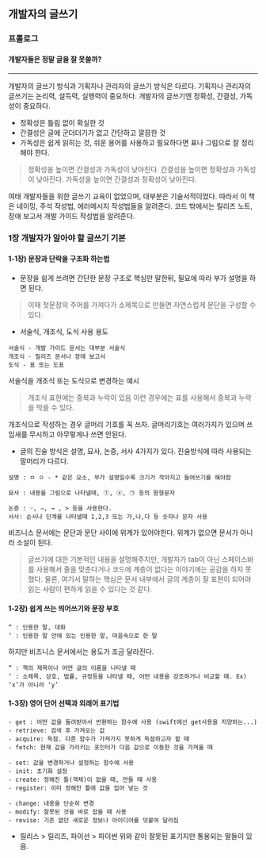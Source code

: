 ## 개발자의 글쓰기 

### 프롤로그

#### 개발자들은 정말 글을 잘 못쓸까?
---
 개발자의 글쓰기 방식과 기획자나 관리자의 글쓰기 방식은 다르다.
 기획자나 관리자의 글쓰기는 논리력, 설득력, 실행력이 중요하다.
 개발자의 글쓰기엔 정확성, 간결성, 가독성이 중요하다.

- 정확성은 틀림 없이 확실한 것
- 간결성은 글에 군더더기가 없고 간단하고 깔끔한 것
- 가독성은 쉽게 읽히는 것, 쉬운 용어를 사용하고 필요하다면 표나 그림으로 잘 정리해야 한다.

> 정확성을 높이면 간결성과 가독성이 낮아진다.
간결성을 높이면 정확성과 가독성이 낮아진다.
가독성을 높이면 간결성과 정확성이 낮아진다.

여태 개발자들을 위한 글쓰기 교육이 없었으며, 대부분은 기술서적이었다. 따라서 이 책은 네이밍, 주석 작성법, 에러메시지 작성법들을 알려준다. 코드 밖에서는 릴리즈 노트, 장애 보고서 개발 가이드 작성법을 알려준다.
### 1장 개발자가 알아야 할 글쓰기 기본 

#### 1-1장) 문장과 단락을 구조화 하는법

- 문장을 쉽게 쓰려면 간단한 문장 구조로 핵심만 말한뒤, 필요에 따라 부가 설명을 하면 된다.

> 이때 첫문장의 주어를 가져다가 소제목으로 만들면 자연스럽게 문단을 구성할 수 있다.

- 서술식, 개조식, 도식 사용 용도
```
서술식 - 개발 가이드 문서는 대부분 서술식
개조식 - 릴리즈 문서나 장애 보고서
도식 - 표 또는 도표
```

서술식을 개조식 또는 도식으로 변경하는 예시

> 개조식 표현에는 중복과 누락이 있음
이런 경우에는 표를 사용해서 중복과 누락을 막을 수 있다.

개조식으로 작성하는 경우 글머리 기호를 꼭 쓰자.
글머리기호는 여러가지가 있으며 쓰임새를 무시하고 아무렇게나 쓰면 안된다.

- 글의 진술 방식은 설명, 묘사, 논증, 서사 4가지가 있다. 진술방식에 따라 사용되는 말머리가 다르다.
```
설명 : ㅁ ㅇ - * 같은 요소, 부가 설명일수록 크기가 작아지고 들여쓰기를 해야함

묘사 : 내용을 그림으로 나타낼때, ①, ⓐ, ㉠ 등의 원형문자

논증 : ☞, ⇒, → , > 등을 사용한다.
서사: 순서나 단계를 나타낼때 1,2,3 또는 가,나,다 등 숫자나 문자 사용
```

비즈니스 문서에는 문단과 문단 사이에 위계가 있어야한다. 위계가 없으면 문서가 아니라 소설이 된다.

> 글쓰기에 대한 기본적인 내용을 설명해주지만, 개발자가 tab이 아닌 스페이스바를 사용해서 줄을 맞춘다거나 코드에 계층이 없다는 이야기에는 공감을 하지 못했다.
물론, 여기서 말하는 핵심은 문서 내부에서 글의 계층이 잘 표현이 되어야 읽는 사람이 편하게 읽을 수 있다는 것 같다.



#### 1-2장) 쉽게 쓰는 띄어쓰기와 문장 부호


```
“ : 인용한 말, 대화 
‘ : 인용한 말 안에 있는 인용한 말, 마음속으로 한 말
```

하지만 비즈니스 문서에서는 용도가 조금 달라진다.

```
“ : 책의 제목이나 어떤 글의 이름을 나타낼 때
‘ : 소제목, 상호, 법률, 규정등을 나타낼 때, 어떤 내용을 강조하거나 비교할 때. Ex)  ‘x’가 아니라 ‘y’ 
```


#### 1-3장) 영어 단어 선택과 외래어 표기법

```
- get : 어떤 값을 돌려받아서 반환하는 함수에 사용 (swift에선 get사용을 지양하는...)
- retrieve: 검색 후 가져오는 값
- acquire: 독점. 다른 함수가 가져가지 못하게 독점하고자 할 때
- fetch: 현재 값을 가리키는 포인터가 다음 값으로 이동한 것을 가져올 때
```

```
- set: 값을 변경하거나 설정하는 함수에 사용
- init: 초기화 설정
- create: 정해진 틀(객체)이 없을 때, 만들 때 사용
- register: 이미 정해진 틀에 값을 집어 넣는 것
```

```
- change: 내용을 단순히 변경
- modify: 잘못된 것을 바로 잡을 때 사용
- revise: 기존 없던 새로운 정보나 아이디어를 덧붙여 달라짐
```

- 릴리스 > 릴리즈, 파이선 > 파이썬 위와 같이 잘못된 표기지만 통용되는 말들이 있음.
